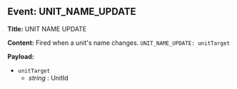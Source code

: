 ## Event: UNIT_NAME_UPDATE

**Title:** UNIT NAME UPDATE

**Content:**
Fired when a unit's name changes.
`UNIT_NAME_UPDATE: unitTarget`

**Payload:**
- `unitTarget`
  - *string* : UnitId